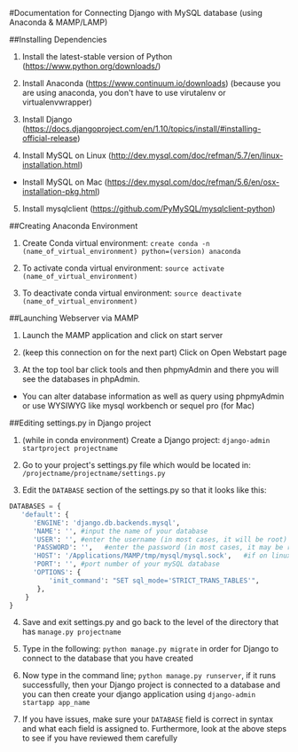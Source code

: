 #Documentation for Connecting Django with MySQL database (using Anaconda & MAMP/LAMP)

##Installing Dependencies
1. Install the latest-stable version of Python (https://www.python.org/downloads/)

2. Install Anaconda (https://www.continuum.io/downloads) (because you are using anaconda, you don't have to use virutalenv or virtualenvwrapper)

3. Install Django (https://docs.djangoproject.com/en/1.10/topics/install/#installing-official-release)

4. Install MySQL on Linux (http://dev.mysql.com/doc/refman/5.7/en/linux-installation.html)
  * Install MySQL on Mac (https://dev.mysql.com/doc/refman/5.6/en/osx-installation-pkg.html)
  
5. Install mysqlclient (https://github.com/PyMySQL/mysqlclient-python)
  
##Creating Anaconda Environment
1. Create Conda virtual environment: `create conda -n (name_of_virtual_environment) python=(version) anaconda`

2. To activate conda virtual environment: `source activate (name_of_virtual_environment)`

3. To deactivate conda virtual environment: `source deactivate (name_of_virtual_environment)`

##Launching Webserver via MAMP
1. Launch the MAMP application and click on start server

2. (keep this connection on for the next part) Click on Open Webstart page

3. At the top tool bar click tools and then phpmyAdmin and there you will see the databases in phpAdmin. 
  * You can alter database information as well as query using phpmyAdmin or use WYSIWYG like mysql workbench or sequel pro (for Mac)

##Editing settings.py in Django project
1. (while in conda environment) Create a Django project: `django-admin startproject projectname`

2. Go to your project's settings.py file which would be located in: `/projectname/projectname/settings.py`

3. Edit the `DATABASE` section of the settings.py so that it looks like this:

```python
DATABASES = {
   'default': {
      'ENGINE': 'django.db.backends.mysql',
      'NAME': '', #input the name of your database
      'USER': '', #enter the username (in most cases, it will be root)
      'PASSWORD': '',   #enter the password (in most cases, it may be root as well)
      'HOST': '/Applications/MAMP/tmp/mysql/mysql.sock',   #if on linux system and using LAMP, exchange MAMP for LAMP
      'PORT': '', #port number of your mySQL database
      'OPTIONS': {
          'init_command': "SET sql_mode='STRICT_TRANS_TABLES'",
       },
    }
}  
```
4. Save and exit settings.py and go back to the level of the directory that has `manage.py projectname`

5. Type in the following: `python manage.py migrate` in order for Django to connect to the database that you have created

6. Now type in the command line; `python manage.py runserver`, if it runs successfully, then your Django project is connected to a database and you can then create your django application using `django-admin startapp app_name`

7. If you have issues, make sure your `DATABASE` field is correct in syntax and what each field is assigned to.  Furthermore, look at the above steps to see if you have reviewed them carefully
